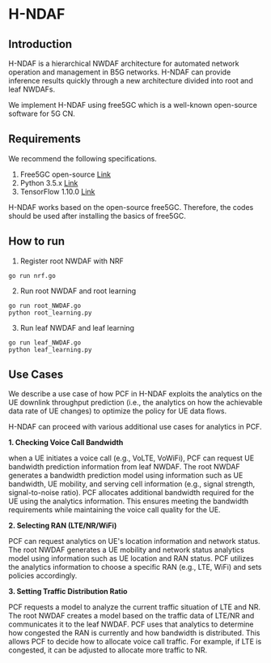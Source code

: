 # H-NDAF

## Introduction
H-NDAF is a hierarchical NWDAF architecture for automated network operation and management in B5G networks. H-NDAF can provide inference results quickly through a new architecture divided into root and leaf NWDAFs.

We implement H-NDAF using free5GC which is a well-known open-source software for 5G CN. 

## Requirements
We recommend the following specifications.

1. Free5GC open-source [Link](https://www.free5gc.org/)
2. Python 3.5.x  [Link](https://www.python.org/)
3. TensorFlow 1.10.0 [Link](https://www.tensorflow.org/)

H-NDAF works based on the open-source free5GC.
Therefore, the codes should be used after installing the basics of free5GC.

## How to run
1. Register root NWDAF with NRF
```
go run nrf.go
```

2. Run root NWDAF and root learning 
```
go run root_NWDAF.go
python root_learning.py
```

3. Run leaf NWDAF and leaf learning
```
go run leaf_NWDAF.go
python leaf_learning.py
```

## Use Cases
We describe a use case of how PCF in H-NDAF exploits the analytics on the UE downlink throughput prediction (i.e., the analytics on how the achievable data rate of UE changes) to optimize the policy for UE data flows.

H-NDAF can proceed with various additional use cases for analytics in PCF.

**1. Checking Voice Call Bandwidth**

when a UE initiates a voice call (e.g., VoLTE, VoWiFi), PCF can request UE bandwidth prediction information from leaf NWDAF. The root NWDAF generates a bandwidth prediction model using information such as UE bandwidth, UE mobility, and serving cell information (e.g., signal strength, signal-to-noise ratio). PCF allocates additional bandwidth required for the UE using the analytics information. This ensures meeting the bandwidth requirements while maintaining the voice call quality for the UE.

**2. Selecting RAN (LTE/NR/WiFi)**

PCF can request analytics on UE's location information and network status. The root NWDAF generates a UE mobility and network status analytics model using information such as UE location and RAN status. PCF utilizes the analytics information to choose a specific RAN (e.g., LTE, WiFi) and sets policies accordingly.

**3. Setting Traffic Distribution Ratio**

PCF requests a model to analyze the current traffic situation of LTE and NR. The root NWDAF creates a model based on the traffic data of LTE/NR and communicates it to the leaf NWDAF. PCF uses that analytics to determine how congested the RAN is currently and how bandwidth is distributed. This allows PCF to decide how to allocate voice call traffic. For example, if LTE is congested, it can be adjusted to allocate more traffic to NR.
